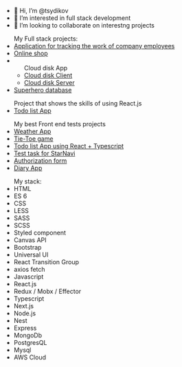 - 👋 Hi, I’m @tsydikov
- 👀 I’m interested in full stack development
- 💞️ I’m looking to collaborate on interestng projects
<ul>My Full stack projects:
   <li><a href="https://github.com/tsydikov/make-choice">Application for tracking the work of company employees</a></li>
   <li><a href="https://github.com/tsydikov/online-store">Online shop</a></li>
   <li><ul>Cloud disk App
      <li><a href="https://github.com/tsydikov/cloud-disk-front">Cloud disk Client</a></li>
      <li><a href="https://github.com/tsydikov/cloud-disk-back">Cloud disk Server</a></li>
   </ul></li>
   <li><a href="https://github.com/tsydikov/superhero_database">Superhero database</a></li>
</ul>
<ul>Project that shows the skills of using React.js
   <li><a href="https://github.com/tsydikov/reactTodo">Todo list App</a></li>
</ul>
<ul>My best Front end tests projects
  <li><a href="https://github.com/tsydikov/weather-app">Weather App</a></li>
  <li><a href="https://github.com/tsydikov/tsydikov.github.io">Tie-Toe game</a></li>
  <li><a href="https://github.com/tsydikov/react_typescript_todo">Todo list App using React + Typescript</a></li>
  <li><a href="https://github.com/tsydikov/StarNaviTestTask.git">Test task for StarNavi</a></li>
  <li><a href="https://github.com/tsydikov/react_test_task_part1">Authorization form</a></li>
  <li><a href="https://github.com/tsydikov/diary.git">Diary App</a></li>
</ul>
<ul>My stack:
<li>HTML</li>
<li>ES 6</li>
<li>CSS</li>
<li>LESS</li>
<li>SASS</li>
<li>SCSS</li>
<li>Styled component</li>
<li>Canvas API</li>
<li>Bootstrap</li>
<li>Universal UI</li>
<li>React Transition Group</li>
<li>axios fetch</li>
<li>Javascript</li>
<li>React.js</li>
<li>Redux / Mobx / Effector</li>
<li>Typescript</li>
<li>Next.js</li>
<li>Node.js</li>
<li>Nest</li>
<li>Express</li>
<li>MongoDb</li>
<li>PostgresQL</li>
<li>Mysql</li>
<li>AWS Cloud</li>
</ul>
